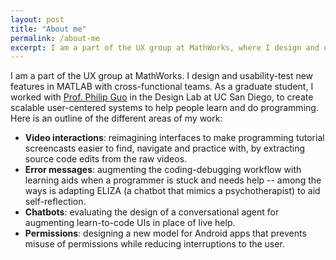 ```yaml
---
layout: post
title: "About me"
permalink: /about-me
excerpt: I am a part of the UX group at MathWorks, where I design and usability-test new features in MATLAB. As a graduate student, I worked with Prof. Philip Guo in the Design Lab at UC San Diego, to create scalable user-centered systems to help people learn and do programming.
---
```


<!-- note: sync with excerpt -->
I am a part of the UX group at MathWorks. I design and usability-test new features in MATLAB with cross-functional teams. As a graduate student, I worked with [Prof. Philip Guo](http://pgbovine.net) in the Design Lab at UC San Diego, to create scalable user-centered systems to help people learn and do programming.
Here is an outline of the different areas of my work:
- **Video interactions**: reimagining interfaces to make programming tutorial screencasts easier to find, navigate and practice with, by extracting source code edits from the raw videos.
- **Error messages**: augmenting the coding-debugging workflow with learning aids when a programmer is stuck and needs help -- among the ways is adapting ELIZA (a chatbot that mimics a psychotherapist) to aid self-reflection.
- **Chatbots**: evaluating the design of a conversational agent for augmenting learn-to-code UIs in place of live help.
- **Permissions**: designing a new model for Android apps that prevents misuse of permissions while reducing interruptions to the user.
